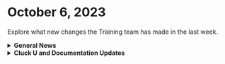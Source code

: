 # October 6, 2023

Explore what new changes the Training team has made in the last week.

<details>

<summary><strong>General News</strong></summary>

* Game Tip for the Week: If you're looking for a Remote Play experience for your PS5 and the Playstation Portal looks tempting. Skip it and get a Steam Deck instead. You can get remote play, Steam games, Emulation, AND a Linux PC. It's definitely worth it.&#x20;
* Eddie-the-legend Chow is back! and we'll be back to our regularly scheduled training next week:
  * Mondays: Rewst 101 @ 12pm EST + Rewst 104 @ 1:15pm EST
  * Tuesdays: Rewst 102 @ 12pm EST + Rewst 105 @ 1:15pm EST
  * Wednesdays: Rewst 103 @ 12pm EST + Rewst 106 @ 1:15pm EST
  * Thursdays: ROC AMA @ 11am EST
* Join us in our new [Cluck-U Discord channel](https://discord.com/channels/936789089703845988/1121465945295167588) if you have any questions, comments, or concerns!

</details>

<details>

<summary><strong>Cluck U and Documentation Updates</strong></summary>

**Cluck University**

* Rewst 201 is in the works with a pilot coming soon!

**Documentation**

* [september-29-2023-no-microtransactions-with-these-new-crates.md](../roc-open-mics/2023-roc-open-mics/september-29-2023-no-microtransactions-with-these-new-crates.md "mention")
* [collecting-diagnostics-with-browser-developer-tools.md](../../support/roc-support/collecting-diagnostics-with-browser-developer-tools.md "mention") page added.
* [jinja-reserved-keywords.md](../../documentation/jinja/use-cases-and-best-practices/jinja-reserved-keywords.md "mention") added to Jinja Use Cases & Best Practices.
* [data-types.md](../../documentation/jinja/data-types.md "mention") page added to the Jinja section.
* **Updates and Fixes:** Moved existing use case specific Jinja docs into the Common Jinja Examples section, and added the following pages:
  * [conditional-statements-and-logical-operators.md](../../documentation/jinja/common-jinja-examples/conditional-statements-and-logical-operators.md "mention")
  * [understanding-try-catch-blocks.md](../../documentation/jinja/common-jinja-examples/understanding-try-catch-blocks.md "mention")
  * [splitting-strings-replacing-characters-and-combining-strings.md](../../documentation/jinja/common-jinja-examples/splitting-strings-replacing-characters-and-combining-strings.md "mention")&#x20;
  * [dictionary-unpacking.md](../../documentation/jinja/common-jinja-examples/dictionary-unpacking.md "mention")
  * [loops-in-jinja.md](../../documentation/jinja/common-jinja-examples/loops-in-jinja.md "mention")

</details>
